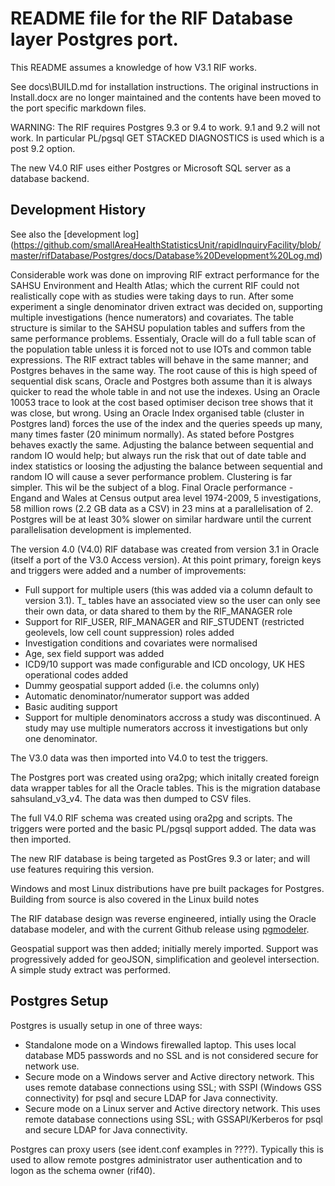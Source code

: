 # README file for the RIF Database layer Postgres port.

This README assumes a knowledge of how V3.1 RIF works.

See docs\BUILD.md for installation instructions. The original instructions in Install.docx are no longer maintained and the contents have been moved to 
the port specific markdown files. 

WARNING: The RIF requires Postgres 9.3 or 9.4 to work. 9.1 and 9.2 will not work. In particular PL/pgsql GET STACKED DIAGNOSTICS is used which 
is a post 9.2 option. 

The new V4.0 RIF uses either Postgres or Microsoft SQL server as a database backend.

## Development History

See also the [development log] 
(https://github.com/smallAreaHealthStatisticsUnit/rapidInquiryFacility/blob/master/rifDatabase/Postgres/docs/Database%20Development%20Log.md)

Considerable work was done on improving RIF extract performance for the SAHSU Environment and Health Atlas; which the current RIF could not 
realistically cope  with as studies were taking days to run. After some experiment a single denominator driven extract was decided on, 
supporting multiple investigations (hence numerators) and covariates. The table structure is similar to the SAHSU population tables and 
suffers from the same performance problems. Essentialy, Oracle will do a full table scan of the population table unless it is forced not 
to use IOTs and common table expressions. The RIF extract tables will behave in the same manner; and Postgres behaves in the same way. The 
root cause of this is high speed of sequential disk scans, Oracle and Postgres both assume than it is always quicker to read the whole table 
in and not use the indexes. Using an Oracle 10053 trace to look at the cost based optimiser decison tree shows that it was close, but wrong. 
Using an Oracle Index organised table (cluster in Postgres land) forces the use of the index and the queries speeds up many, many times faster 
(20 minimum normally). As stated before Postgres behaves exactly the same. Adjusting the balance between sequential and random IO would help; 
but always run the risk that out of date table and index statistics or loosing the adjusting the balance between sequential and random IO will 
cause a sever performance problem. Clustering is far simpler. This wil be the subject of a blog. Final Oracle performance - Engand and Wales at 
Census output area level 1974-2009, 5 investigations, 58 million rows (2.2 GB data as a CSV) in 23 mins at a parallelisation of 2. Postgres will 
be at least 30% slower on similar hardware until the current parallelisation development is implemented.

The version 4.0 (V4.0) RIF database was created from version 3.1 in Oracle (itself a port of the V3.0 Access version). At this point primary, foreign 
keys and triggers were added and a number of improvements:

* Full support for multiple users (this was added via a column default to version 3.1). T_ tables have an associated view so the user can 
  only see their own data, or data shared to them by the RIF_MANAGER role
* Support for RIF_USER, RIF_MANAGER and RIF_STUDENT (restricted geolevels, low cell count suppression) roles added
* Investigation conditions and covariates were normalised
* Age, sex field support was added
* ICD9/10 support was made configurable and ICD oncology, UK HES operational codes added
* Dummy geospatial support added (i.e. the columns only)
* Automatic denominator/numerator support was added
* Basic auditing support
* Support for multiple denominators accross a study was discontinued. A study may use multiple numerators accross it investigations but 
  only one denominator.

The V3.0 data was then imported into V4.0 to test the triggers.

The Postgres port was created using ora2pg; which initally created foreign data wrapper tables for all the Oracle tables. This is the migration 
database sahsuland_v3_v4. The data was then dumped to CSV files.

The full V4.0 RIF schema was created using ora2pg and scripts. The triggers were ported and the basic PL/pgsql support added. The data 
was then imported. 

The new RIF database is being targeted as PostGres 9.3 or later; and will use features requiring this version.

Windows and most Linux distributions have pre built packages for Postgres. Building from source is also covered in the Linux build notes 

The RIF database design was reverse engineered, intially using the Oracle database modeler, and with the current Github release using 
[pgmodeler](https://github.com/pgmodeler/pgmodeler).

Geospatial support was then added; initially merely imported. Support was progressively added for geoJSON, simplification and geolevel 
intersection. A simple study extract was performed.

## Postgres Setup

Postgres is usually setup in one of three ways:
 
* Standalone mode on a Windows firewalled laptop. This uses local database MD5 passwords and no SSL and is not considered secure for network use.
* Secure mode on a Windows server and Active directory network. This uses remote database connections using SSL; with SSPI (Windows GSS 
  connectivity) for psql and secure LDAP for Java connectivity.
* Secure mode on a Linux server and Active directory network. This uses remote database connections using SSL; with GSSAPI/Kerberos for 
  psql and secure LDAP for Java connectivity.

Postgres can proxy users (see ident.conf examples in ????). Typically this is used to allow remote postgres administrator user authentication 
and to logon as the schema owner (rif40).




 

